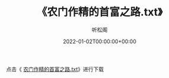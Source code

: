 ﻿---
title:  《农门作精的首富之路.txt》
date:   2022-01-02T00:00:00+00:00
author: 听松阁
layout: post
permalink: /农门作精的首富之路/
categories: 小说
tags: [小说]
---

点击《 [农门作精的首富之路.txt](http://img.660000.xyz/bookstukust/book/bntxt/10/农门作精的首富之路.txt)》进行下载